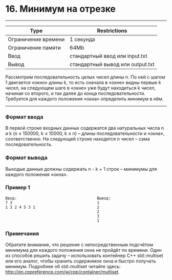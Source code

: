 
# 16. Минимум на отрезке
___
| Type | Restrictions |
| --- | --- |
Ограничение времени	| 1 секунда |
Ограничение памяти  | 	64Mb |
Ввод                |	стандартный ввод или input.txt |
Вывод               |	стандартный вывод или output.txt |

Рассмотрим последовательность целых чисел длины n. По ней с шагом 1 двигается «окно» длины k, то есть сначала в «окне» видны первые k чисел, на следующем шаге в «окне» уже будут находиться k чисел, начиная со второго, и так далее до конца последовательности. Требуется для каждого положения «окна» определить минимум в нём.
___

### Формат ввода

В первой строке входных данных содержатся два натуральных числа n и k (n ≤  150000, k ≤ 10000, k ≤  n) – длины последовательности и «окна», соответственно. На следующей строке находятся n чисел – сама последовательность.

### Формат вывода

Выходые данные должны содержать n - k + 1 строк – минимумы для каждого положения «окна».

### Пример 1
```
Ввод:                                   Вывод:
7 3                                     1
1 3 2 4 5 3 1                           2
                                        2
                                        3
                                        1
```
### Примечания
Обратите внимание, что решение с непосредственным подсчётом минимума для каждого положения окна не пройдёт по времени. Один из способов решить задачу – использовать контейнер C++ std::multiset или его аналог, чтобы хранить содержимое окна и быстро получать минимум. Подробнее об std::multiset читайте здесь: http://en.cppreference.com/w/cpp/container/multiset.
